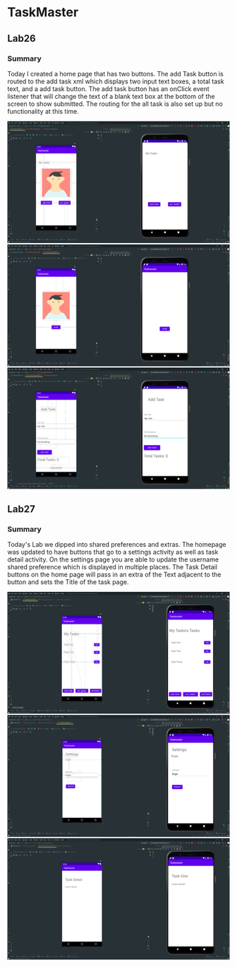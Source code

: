 # TaskMaster

## Lab26

### Summary

Today I created a home page that has two buttons. The add Task button is routed to the add task xml which displays two input text boxes, a total task text, and a add task button. The add task button has an onClick event listener that will change the text of a blank text box at the bottom of the screen to show submitted. The routing for the all task is also set up but no functionality at this time.

![Lab26 Home](screenshots/Lab26/Lab26_Home.PNG)
![Lab26 addTask](screenshots/Lab26/Lab26_allTask.PNG)
![Lab26 allTask](screenshots/Lab26/Lab26_AddTask.PNG)

## Lab27

### Summary

Today's Lab we dipped into shared preferences and extras. The homepage was updated to have buttons that go to a settings activity as well as task detail activity. On the settings page you are able to update the username shared preference which is displayed in multiple places. The Task Detail buttons on the home page will pass in an extra of the Text adjacent to the button and sets the Title of the task page.

![Lab27 Home](screenshots/Lab27/Lab27_Home.PNG)
![Lab27 Settings](screenshots/Lab27/Lab27_Settings.PNG)
![Lab27 TaskDetail](screenshots/Lab27/Lab27_TaskDetail.PNG)
